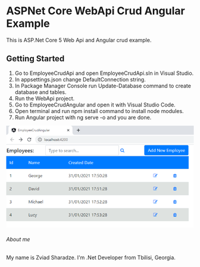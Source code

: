 # ASPNet Core WebApi Crud Angular Example

This is ASP.Net Core 5 Web Api and Angular crud example.

## Getting Started
1. Go to EmployeeCrudApi and open EmployeeCrudApi.sln in Visual Studio.
1. In appsettings.json change DefaultConnection string.
2. In Package Manager Console run Update-Database command to create database and tables.
3. Run the WebApi project.
4. Go to EmployeeCrudAngular and open it with Visual Studio Code.
5. Open terminal and run npm install command to install node modules.
5. Run Angular project with ng serve -o and you are done.

![screenshot](https://github.com/zsharadze/ASPNetCoreWebApiCrudAngular/blob/master/Capture.png?raw=true)

###### About me
My name is Zviad Sharadze. I'm .Net Developer from Tbilisi, Georgia.
